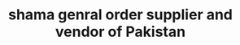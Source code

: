 ---
title: "shama genral order supplier and vendor of Pakistan"
url: /karachi/shama-genral-order-supplier-and-vendor-of-pakistan/
shop: general
---